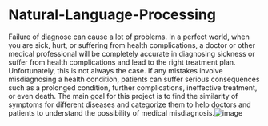 # Natural-Language-Processing
Failure of diagnose can cause a lot of problems. In a perfect world, when you are sick, hurt, or suffering from health complications, a doctor or other medical professional will be completely accurate in diagnosing sickness or suffer from health complications and lead to the right treatment plan. Unfortunately, this is not always the case. If any mistakes involve misdiagnosing a health condition, patients can suffer serious consequences such as a prolonged condition, further complications, ineffective treatment, or even death. The main goal for this project is to find the similarity of symptoms for different diseases and categorize them to help doctors and patients to understand the possibility of medical misdiagnosis.![image](https://user-images.githubusercontent.com/105016035/222549612-86b4b3bb-4a9c-4bf2-9632-065d6a8baaf5.png)

